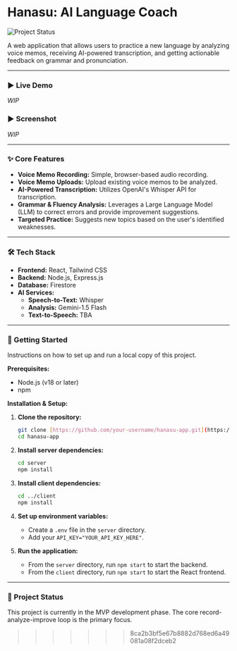 
# Hanasu: AI Language Coach

![Project Status](https://img.shields.io/badge/status-in%20development-yellow)

A web application that allows users to practice a new language by analyzing voice memos, receiving AI-powered transcription, and getting actionable feedback on grammar and pronunciation. 

---

### ► Live Demo

_WIP_

### ► Screenshot

_WIP_

---

### ✨ Core Features

* **Voice Memo Recording:** Simple, browser-based audio recording.
* **Voice Memo Uploads:** Upload existing voice memos to be analyzed.
* **AI-Powered Transcription:** Utilizes OpenAI's Whisper API for transcription.
* **Grammar & Fluency Analysis:** Leverages a Large Language Model (LLM) to correct errors and provide improvement suggestions.
* **Targeted Practice:** Suggests new topics based on the user's identified weaknesses.

---

### 🛠️ Tech Stack

* **Frontend:** React, Tailwind CSS
* **Backend:** Node.js, Express.js
* **Database:** Firestore
* **AI Services:**
    * **Speech-to-Text:** Whisper
    * **Analysis:** Gemini-1.5 Flash
    * **Text-to-Speech:** TBA

---

### 🚀 Getting Started

Instructions on how to set up and run a local copy of this project.

**Prerequisites:**
* Node.js (v18 or later)
* npm

**Installation & Setup:**

1.  **Clone the repository:**
    ```bash
    git clone [https://github.com/your-username/hanasu-app.git](https://github.com/your-username/hanasu-app.git)
    cd hanasu-app
    ```

2.  **Install server dependencies:**
    ```bash
    cd server
    npm install
    ```

3.  **Install client dependencies:**
    ```bash
    cd ../client
    npm install
    ```

4.  **Set up environment variables:**
    * Create a `.env` file in the `server` directory.
    * Add your `API_KEY="YOUR_API_KEY_HERE"`.

5.  **Run the application:**
    * From the `server` directory, run `npm start` to start the backend.
    * From the `client` directory, run `npm start` to start the React frontend.

---

### 📝 Project Status

This project is currently in the MVP development phase. The core record-analyze-improve loop is the primary focus.
>>>>>>> 8ca2b3bf5e67b8882d768ed6a49081a08f2dceb2
